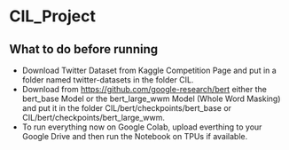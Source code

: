 # CIL_Project
## What to do before running
* Download Twitter Dataset from Kaggle Competition Page and put in a folder named twitter-datasets in the folder CIL.
* Download from https://github.com/google-research/bert either the bert_base Model or the bert_large_wwm Model (Whole Word Masking) and put it in the folder CIL/bert/checkpoints/bert_base or CIL/bert/checkpoints/bert_large_wwm.
* To run everything now on Google Colab, upload everthing to your Google Drive and then run the Notebook on TPUs if available.